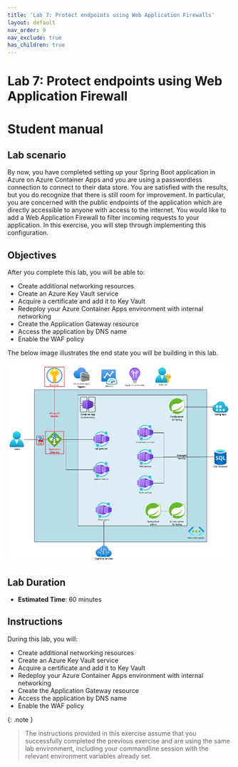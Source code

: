 ```yaml
---
title: 'Lab 7: Protect endpoints using Web Application Firewalls'
layout: default
nav_order: 9
nav_exclude: true
has_children: true
---
```


# Lab 7: Protect endpoints using Web Application Firewall

# Student manual

## Lab scenario

By now, you have completed setting up your Spring Boot application in Azure on Azure Container Apps and you are using a passwordless connection to connect to their data store. You are satisfied with the results, but you do recognize that there is still room for improvement. In particular, you are concerned with the public endpoints of the application which are directly accessible to anyone with access to the internet. You would like to add a Web Application Firewall to filter incoming requests to your application. In this exercise, you will step through implementing this configuration.

## Objectives

After you complete this lab, you will be able to:

- Create additional networking resources
- Create an Azure Key Vault service
- Acquire a certificate and add it to Key Vault
- Redeploy your Azure Container Apps environment with internal networking
- Create the Application Gateway resource
- Access the application by DNS name
- Enable the WAF policy

The below image illustrates the end state you will be building in this lab.

![lab 7 overview](../../images/acalab7.png)

## Lab Duration

- **Estimated Time**: 60 minutes

## Instructions

During this lab, you will:

- Create additional networking resources
- Create an Azure Key Vault service
- Acquire a certificate and add it to Key Vault
- Redeploy your Azure Container Apps environment with internal networking
- Create the Application Gateway resource
- Access the application by DNS name
- Enable the WAF policy

{: .note }
> The instructions provided in this exercise assume that you successfully completed the previous exercise and are using the same lab environment, including your commandline session with the relevant environment variables already set.

